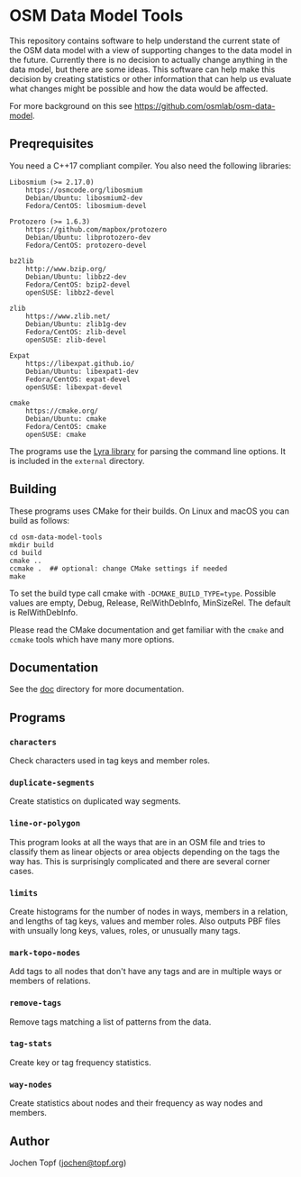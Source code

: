 
# OSM Data Model Tools

This repository contains software to help understand the current state of the
OSM data model with a view of supporting changes to the data model in the
future. Currently there is no decision to actually change anything in the data
model, but there are some ideas. This software can help make this decision by
creating statistics or other information that can help us evaluate what changes
might be possible and how the data would be affected.

For more background on this see https://github.com/osmlab/osm-data-model.

## Preqrequisites

You need a C++17 compliant compiler. You also need the following libraries:

    Libosmium (>= 2.17.0)
        https://osmcode.org/libosmium
        Debian/Ubuntu: libosmium2-dev
        Fedora/CentOS: libosmium-devel

    Protozero (>= 1.6.3)
        https://github.com/mapbox/protozero
        Debian/Ubuntu: libprotozero-dev
        Fedora/CentOS: protozero-devel

    bz2lib
        http://www.bzip.org/
        Debian/Ubuntu: libbz2-dev
        Fedora/CentOS: bzip2-devel
        openSUSE: libbz2-devel

    zlib
        https://www.zlib.net/
        Debian/Ubuntu: zlib1g-dev
        Fedora/CentOS: zlib-devel
        openSUSE: zlib-devel

    Expat
        https://libexpat.github.io/
        Debian/Ubuntu: libexpat1-dev
        Fedora/CentOS: expat-devel
        openSUSE: libexpat-devel

    cmake
        https://cmake.org/
        Debian/Ubuntu: cmake
        Fedora/CentOS: cmake
        openSUSE: cmake

The programs use the [Lyra library](https://github.com/bfgroup/Lyra) for
parsing the command line options. It is included in the `external` directory.

## Building

These programs uses CMake for their builds. On Linux and macOS you can build as
follows:

    cd osm-data-model-tools
    mkdir build
    cd build
    cmake ..
    ccmake .  ## optional: change CMake settings if needed
    make

To set the build type call cmake with `-DCMAKE_BUILD_TYPE=type`. Possible
values are empty, Debug, Release, RelWithDebInfo, MinSizeRel. The
default is RelWithDebInfo.

Please read the CMake documentation and get familiar with the `cmake` and
`ccmake` tools which have many more options.

## Documentation

See the [doc](doc/) directory for more documentation.

## Programs

### `characters`

Check characters used in tag keys and member roles. 

### `duplicate-segments`

Create statistics on duplicated way segments.

### `line-or-polygon`

This program looks at all the ways that are in an OSM file and tries to
classify them as linear objects or area objects depending on the tags the
way has. This is surprisingly complicated and there are several corner
cases.

### `limits`

Create histograms for the number of nodes in ways, members in a relation, and
lengths of tag keys, values and member roles. Also outputs PBF files with
unsually long keys, values, roles, or unusually many tags.

### `mark-topo-nodes`

Add tags to all nodes that don't have any tags and are in multiple ways or
members of relations.

### `remove-tags`

Remove tags matching a list of patterns from the data.

### `tag-stats`

Create key or tag frequency statistics.

### `way-nodes`

Create statistics about nodes and their frequency as way nodes and members.


## Author

Jochen Topf (jochen@topf.org)

